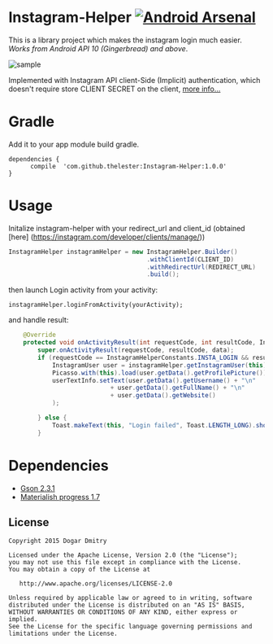 # Instagram-Helper   [![Android Arsenal](https://img.shields.io/badge/Android%20Arsenal-Instagram--Helper-brightgreen.svg?style=flat-square)](http://android-arsenal.com/details/1/2753)

This is a library project which makes the instagram login much easier. *Works from Android API 10 (Gingerbread) and above*.

![sample](https://github.com/TheLester/Instagram-Helper/blob/master/presentation/login.gif)

Implemented with Instagram API client-Side (Implicit) authentication, which doesn't require store CLIENT SECRET on the client, [more info...](https://instagram.com/developer/authentication/) 
# Gradle

Add it to your app module build gradle.
```
dependencies {
      compile  'com.github.thelester:Instagram-Helper:1.0.0'
}
```
Usage
======
Initalize instagram-helper with your redirect_url and client_id (obtained [here] (https://instagram.com/developer/clients/manage/))
```java    
InstagramHelper instagramHelper = new InstagramHelper.Builder()
                                      .withClientId(CLIENT_ID)
                                      .withRedirectUrl(REDIRECT_URL)
                                      .build();
 ```
then launch Login activity from your activity:
```
instagramHelper.loginFromActivity(yourActivity);
```
and handle result:
```java
    @Override
    protected void onActivityResult(int requestCode, int resultCode, Intent data) {
        super.onActivityResult(requestCode, resultCode, data);
        if (requestCode == InstagramHelperConstants.INSTA_LOGIN && resultCode == RESULT_OK) {
            InstagramUser user = instagramHelper.getInstagramUser(this);
            Picasso.with(this).load(user.getData().getProfilePicture()).into(userPhoto);
            userTextInfo.setText(user.getData().getUsername() + "\n"
                            + user.getData().getFullName() + "\n"
                            + user.getData().getWebsite()
            );

        } else {
            Toast.makeText(this, "Login failed", Toast.LENGTH_LONG).show();
        }
````
# Dependencies
 * [Gson 2.3.1](https://github.com/google/gson)
 * [Materialish progress 1.7](https://github.com/pnikosis/materialish-progress)


License
-------
    Copyright 2015 Dogar Dmitry

    Licensed under the Apache License, Version 2.0 (the "License");
    you may not use this file except in compliance with the License.
    You may obtain a copy of the License at

       http://www.apache.org/licenses/LICENSE-2.0

    Unless required by applicable law or agreed to in writing, software
    distributed under the License is distributed on an "AS IS" BASIS,
    WITHOUT WARRANTIES OR CONDITIONS OF ANY KIND, either express or implied.
    See the License for the specific language governing permissions and
    limitations under the License.
